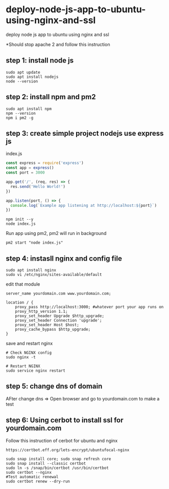 # deploy-node-js-app-to-ubuntu-using-nginx-and-ssl
deploy node js app to ubuntu using nginx and ssl

*Should stop apache 2 and follow this instruction

## step 1: install node js
```
sudo apt update
sudo apt install nodejs
node --version
```
## step 2: install npm and pm2
```
sudo apt install npm
npm --version
npm i pm2 -g
```

## step 3: create simple project nodejs use express js
index.js
```js
const express = require('express')
const app = express()
const port = 3000

app.get('/', (req, res) => {
  res.send('Hello World!')
})

app.listen(port, () => {
  console.log(`Example app listening at http://localhost:${port}`)
})
```

```
npm init --y
node index.js
```
Run app using pm2, pm2 will run in background
```
pm2 start "node index.js"
```

## step 4: instasll nginx and config file
```
sudo apt install nginx
sudo vi /etc/nginx/sites-available/default
```
edit that module
```
server_name yourdomain.com www.yourdomain.com;

location / {
    proxy_pass http://localhost:3000; #whatever port your app runs on
    proxy_http_version 1.1;
    proxy_set_header Upgrade $http_upgrade;
    proxy_set_header Connection 'upgrade';
    proxy_set_header Host $host;
    proxy_cache_bypass $http_upgrade;
}
```

save and restart nginx
```
# Check NGINX config
sudo nginx -t

# Restart NGINX
sudo service nginx restart
```

## step 5: change dns of domain
AFter change dns => Open browser and go to yourdomain.com to make a test

## step 6: Using cerbot to install ssl for yourdomain.com
Follow this instruction of cerbot for ubuntu and nginx
```
https://certbot.eff.org/lets-encrypt/ubuntufocal-nginx
```


```
sudo snap install core; sudo snap refresh core
sudo snap install --classic certbot
sudo ln -s /snap/bin/certbot /usr/bin/certbot
sudo certbot --nginx
#Test automatic renewal
sudo certbot renew --dry-run
```
